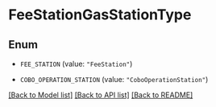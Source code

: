 # FeeStationGasStationType

## Enum


* `FEE_STATION` (value: `"FeeStation"`)

* `COBO_OPERATION_STATION` (value: `"CoboOperationStation"`)


[[Back to Model list]](../README.md#documentation-for-models) [[Back to API list]](../README.md#documentation-for-api-endpoints) [[Back to README]](../README.md)


